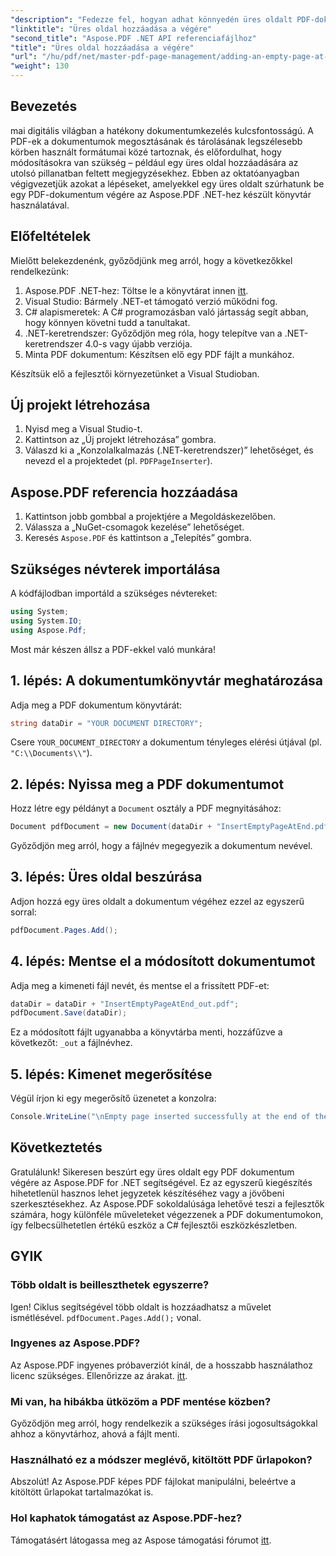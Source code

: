 ```yaml
---
"description": "Fedezze fel, hogyan adhat könnyedén üres oldalt PDF-dokumentumaihoz az Aspose.PDF .NET-hez készült könyvtár segítségével. Ez a lépésről lépésre szóló útmutató végigvezeti Önt a folyamaton, a fejlesztői környezet beállításától a szükséges kódmódosítások elvégzéséig."
"linktitle": "Üres oldal hozzáadása a végére"
"second_title": "Aspose.PDF .NET API referenciafájlhoz"
"title": "Üres oldal hozzáadása a végére"
"url": "/hu/pdf/net/master-pdf-page-management/adding-an-empty-page-at-end/"
"weight": 130
---
```


## Bevezetés

mai digitális világban a hatékony dokumentumkezelés kulcsfontosságú. A PDF-ek a dokumentumok megosztásának és tárolásának legszélesebb körben használt formátumai közé tartoznak, és előfordulhat, hogy módosításokra van szükség – például egy üres oldal hozzáadására az utolsó pillanatban feltett megjegyzésekhez. Ebben az oktatóanyagban végigvezetjük azokat a lépéseket, amelyekkel egy üres oldalt szúrhatunk be egy PDF-dokumentum végére az Aspose.PDF .NET-hez készült könyvtár használatával.

## Előfeltételek

Mielőtt belekezdenénk, győződjünk meg arról, hogy a következőkkel rendelkezünk:

1. Aspose.PDF .NET-hez: Töltse le a könyvtárat innen [itt](https://releases.aspose.com/pdf/net/).
2. Visual Studio: Bármely .NET-et támogató verzió működni fog.
3. C# alapismeretek: A C# programozásban való jártasság segít abban, hogy könnyen követni tudd a tanultakat.
4. .NET-keretrendszer: Győződjön meg róla, hogy telepítve van a .NET-keretrendszer 4.0-s vagy újabb verziója.
5. Minta PDF dokumentum: Készítsen elő egy PDF fájlt a munkához.

Készítsük elő a fejlesztői környezetünket a Visual Studioban.

## Új projekt létrehozása

1. Nyisd meg a Visual Studio-t.
2. Kattintson az „Új projekt létrehozása” gombra.
3. Válaszd ki a „Konzolalkalmazás (.NET-keretrendszer)” lehetőséget, és nevezd el a projektedet (pl. `PDFPageInserter`).

## Aspose.PDF referencia hozzáadása

1. Kattintson jobb gombbal a projektjére a Megoldáskezelőben.
2. Válassza a „NuGet-csomagok kezelése” lehetőséget.
3. Keresés `Aspose.PDF` és kattintson a „Telepítés” gombra.

## Szükséges névterek importálása

A kódfájlodban importáld a szükséges névtereket:

```csharp
using System;
using System.IO;
using Aspose.Pdf;
```

Most már készen állsz a PDF-ekkel való munkára!

## 1. lépés: A dokumentumkönyvtár meghatározása

Adja meg a PDF dokumentum könyvtárát:

```csharp
string dataDir = "YOUR DOCUMENT DIRECTORY";
```

Csere `YOUR_DOCUMENT_DIRECTORY` a dokumentum tényleges elérési útjával (pl. `"C:\\Documents\\"`).

## 2. lépés: Nyissa meg a PDF dokumentumot

Hozz létre egy példányt a `Document` osztály a PDF megnyitásához:

```csharp
Document pdfDocument = new Document(dataDir + "InsertEmptyPageAtEnd.pdf");
```

Győződjön meg arról, hogy a fájlnév megegyezik a dokumentum nevével.

## 3. lépés: Üres oldal beszúrása

Adjon hozzá egy üres oldalt a dokumentum végéhez ezzel az egyszerű sorral:

```csharp
pdfDocument.Pages.Add();
```

## 4. lépés: Mentse el a módosított dokumentumot

Adja meg a kimeneti fájl nevét, és mentse el a frissített PDF-et:

```csharp
dataDir = dataDir + "InsertEmptyPageAtEnd_out.pdf";
pdfDocument.Save(dataDir);
```

Ez a módosított fájlt ugyanabba a könyvtárba menti, hozzáfűzve a következőt: `_out` a fájlnévhez.

## 5. lépés: Kimenet megerősítése

Végül írjon ki egy megerősítő üzenetet a konzolra:

```csharp
Console.WriteLine("\nEmpty page inserted successfully at the end of the document.\nFile saved at " + dataDir);
```

## Következtetés

Gratulálunk! Sikeresen beszúrt egy üres oldalt egy PDF dokumentum végére az Aspose.PDF for .NET segítségével. Ez az egyszerű kiegészítés hihetetlenül hasznos lehet jegyzetek készítéséhez vagy a jövőbeni szerkesztésekhez. Az Aspose.PDF sokoldalúsága lehetővé teszi a fejlesztők számára, hogy különféle műveleteket végezzenek a PDF dokumentumokon, így felbecsülhetetlen értékű eszköz a C# fejlesztői eszközkészletben.

## GYIK

### Több oldalt is beilleszthetek egyszerre?
Igen! Ciklus segítségével több oldalt is hozzáadhatsz a művelet ismétlésével. `pdfDocument.Pages.Add();` vonal.

### Ingyenes az Aspose.PDF?
Az Aspose.PDF ingyenes próbaverziót kínál, de a hosszabb használathoz licenc szükséges. Ellenőrizze az árakat. [itt](https://purchase.aspose.com/buy).

### Mi van, ha hibákba ütközöm a PDF mentése közben?
Győződjön meg arról, hogy rendelkezik a szükséges írási jogosultságokkal ahhoz a könyvtárhoz, ahová a fájlt menti.

### Használható ez a módszer meglévő, kitöltött PDF űrlapokon?
Abszolút! Az Aspose.PDF képes PDF fájlokat manipulálni, beleértve a kitöltött űrlapokat tartalmazókat is.

### Hol kaphatok támogatást az Aspose.PDF-hez?
Támogatásért látogassa meg az Aspose támogatási fórumot [itt](https://forum.aspose.com/c/pdf/10).
